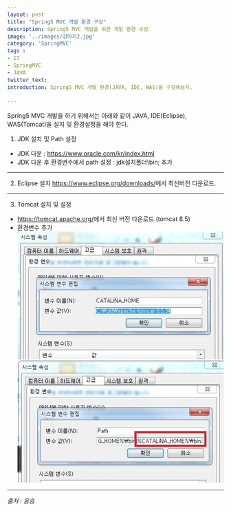 ```yaml
---
layout: post
title: "Spring5 MVC 개발 환경 구성"
description: Spring5 MVC 개발을 위한 개발 환경 구성
image: '../images/강아지2.jpg'
category: 'SpringMVC'
tags : 
- IT
- SpringMVC
- JAVA
twitter_text: 
introduction: Spring5 MVC 개발 환경(JAVA, IDE, WAS)을 구성해보자.

---
```


Spring5 MVC 개발을 하기 위해서는 아래와 같이 JAVA, IDE(Eclipse), WAS(Tomcat)을 설치 및 환경설정을 해야 한다.





1) JDK 설치 및 Path 설정
 - JDK 다운 : <https://www.oracle.com/kr/index.html>
 - JDK 다운 후 환경변수에서 path 설정 : jdk설치폴더\bin; 추가





_ _ _




2) Eclipse 설치
<https://www.eclipse.org/downloads/>에서 최신버전 다운로드.




_ _ _





3) Tomcat 설치 및 설정
 - <https://tomcat.apache.org/>에서 최신 버전 다운로드.(tomcat 8.5)
 - 환경변수 추가
![첫번째이미지](../images/spring_start_20181107_1.jpg)
![두번째이미지](../images/spring_start_20181107_2.jpg)





_ _ _










*출처 : 음슴*
